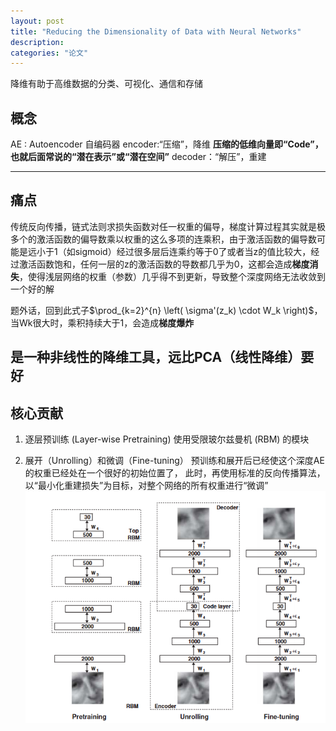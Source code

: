 ```yaml
---
layout: post
title: "Reducing the Dimensionality of Data with Neural Networks"
description: 
categories: "论文"
---
```

降维有助于高维数据的分类、可视化、通信和存储
## 概念
AE : Autoencoder 自编码器
encoder:“压缩”，降维
**压缩的低维向量即“Code”，也就后面常说的“潜在表示”或“潜在空间”**
decoder：“解压”，重建

--------------------------------------------
## 痛点
传统反向传播，链式法则求损失函数对任一权重的偏导，梯度计算过程其实就是极多个的激活函数的偏导数乘以权重的这么多项的连乘积，由于激活函数的偏导数可能是远小于1（如sigmoid）经过很多层后连乘约等于0了或者当z的值比较大，经过激活函数饱和，任何一层的z的激活函数的导数都几乎为0，这都会造成**梯度消失**，使得浅层网络的权重（参数）几乎得不到更新，导致整个深度网络无法收敛到一个好的解

题外话，回到此式子$\prod_{k=2}^{n} \left( \sigma'(z_k) \cdot W_k \right)$，当Wk很大时，乘积持续大于1，会造成**梯度爆炸**

是一种非线性的降维工具，远比PCA（线性降维）要好
------------------------------------
## 核心贡献
1. 逐层预训练 (Layer-wise Pretraining)
使用受限玻尔兹曼机 (RBM) 的模块

2. 展开（Unrolling）和微调（Fine-tuning）
预训练和展开后已经使这个深度AE的权重已经处在一个很好的初始位置了，
此时，再使用标准的反向传播算法，以“最小化重建损失”为目标，对整个网络的所有权重进行“微调”
![alt text](/images/posts/论文项目/AEFif.1.png)
